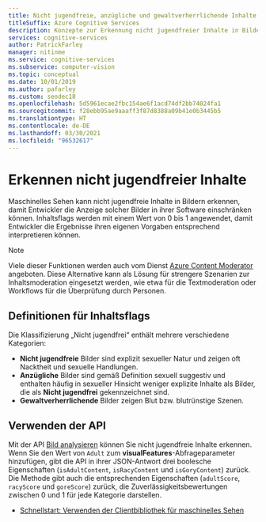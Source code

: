 ```yaml
---
title: Nicht jugendfreie, anzügliche und gewaltverherrlichende Inhalte – maschinelles Sehen
titleSuffix: Azure Cognitive Services
description: Konzepte zur Erkennung nicht jugendfreier Inhalte in Bildern mithilfe der Maschinelles Sehen-API.
services: cognitive-services
author: PatrickFarley
manager: nitinme
ms.service: cognitive-services
ms.subservice: computer-vision
ms.topic: conceptual
ms.date: 10/01/2019
ms.author: pafarley
ms.custom: seodec18
ms.openlocfilehash: 5d5961ecae2fbc154ae6f1acd74df2bb74024fa1
ms.sourcegitcommit: f28ebb95ae9aaaff3f87d8388a09b41e0b3445b5
ms.translationtype: HT
ms.contentlocale: de-DE
ms.lasthandoff: 03/30/2021
ms.locfileid: "96532617"
---
```

# <a name="detect-adult-content"></a>Erkennen nicht jugendfreier Inhalte

Maschinelles Sehen kann nicht jugendfreie Inhalte in Bildern erkennen, damit Entwickler die Anzeige solcher Bilder in ihrer Software einschränken können. Inhaltsflags werden mit einem Wert von 0 bis 1 angewendet, damit Entwickler die Ergebnisse ihren eigenen Vorgaben entsprechend interpretieren können.

> [!NOTE]
> Viele dieser Funktionen werden auch vom Dienst [Azure Content Moderator](../content-moderator/overview.md) angeboten. Diese Alternative kann als Lösung für strengere Szenarien zur Inhaltsmoderation eingesetzt werden, wie etwa für die Textmoderation oder Workflows für die Überprüfung durch Personen.

## <a name="content-flag-definitions"></a>Definitionen für Inhaltsflags

Die Klassifizierung „Nicht jugendfrei“ enthält mehrere verschiedene Kategorien:

- **Nicht jugendfreie** Bilder sind explizit sexueller Natur und zeigen oft Nacktheit und sexuelle Handlungen.
- **Anzügliche** Bilder sind gemäß Definition sexuell suggestiv und enthalten häufig in sexueller Hinsicht weniger explizite Inhalte als Bilder, die als **Nicht jugendfrei** gekennzeichnet sind.
- **Gewaltverherrlichende** Bilder zeigen Blut bzw. blutrünstige Szenen.

## <a name="use-the-api"></a>Verwenden der API

Mit der API [Bild analysieren](https://westcentralus.dev.cognitive.microsoft.com/docs/services/computer-vision-v3-1-ga/operations/56f91f2e778daf14a499f21b) können Sie nicht jugendfreie Inhalte erkennen. Wenn Sie den Wert von `Adult` zum **visualFeatures**-Abfrageparameter hinzufügen, gibt die API in ihrer JSON-Antwort drei boolesche Eigenschaften (`isAdultContent`, `isRacyContent` und `isGoryContent`) zurück. Die Methode gibt auch die entsprechenden Eigenschaften (`adultScore`, `racyScore` und `goreScore`) zurück, die Zuverlässigkeitsbewertungen zwischen 0 und 1 für jede Kategorie darstellen.

- [Schnellstart: Verwenden der Clientbibliothek für maschinelles Sehen](./quickstarts-sdk/client-library.md?pivots=programming-language-csharp)
